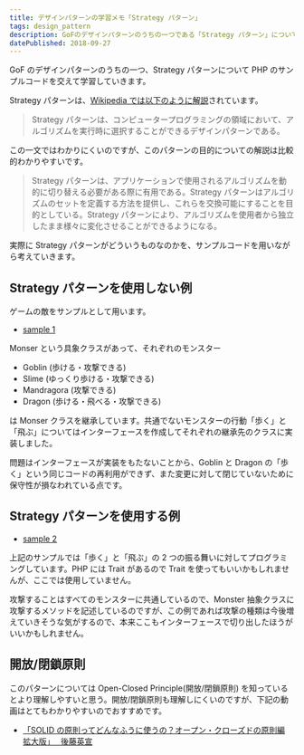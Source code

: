 ```yaml
---
title: デザインパターンの学習メモ「Strategy パターン」
tags: design_pattern
description: GoFのデザインパターンのうちの一つである「Strategy パターン」についての学習メモ。
datePublished: 2018-09-27
---
```


GoF のデザインパターンのうちの一つ、Strategy パターンについて PHP のサンプルコードを交えて学習していきます。

Strategy パターンは、[Wikipedia では以下のように解説](https://ja.wikipedia.org/wiki/Strategy_%E3%83%91%E3%82%BF%E3%83%BC%E3%83%B3)されています。

> Strategy パターンは、コンピュータープログラミングの領域において、アルゴリズムを実行時に選択することができるデザインパターンである。

この一文ではわかりにくいのですが、このパターンの目的についての解説は比較的わかりやすいです。

> Strategy パターンは、アプリケーションで使用されるアルゴリズムを動的に切り替える必要がある際に有用である。Strategy パターンはアルゴリズムのセットを定義する方法を提供し、これらを交換可能にすることを目的としている。Strategy パターンにより、アルゴリズムを使用者から独立したまま様々に変化させることができるようになる。

実際に Strategy パターンがどういうものなのかを、サンプルコードを用いながら考えていきます。

## Strategy パターンを使用しない例

ゲームの敵をサンプルとして用います。

- [sample 1](https://github.com/hbsnow/design-pattern-php-sample/tree/master/htdocs/strategy/sample1)

Monser という具象クラスがあって、それぞれのモンスター

- Goblin (歩ける・攻撃できる)
- Slime (ゆっくり歩ける・攻撃できる)
- Mandragora (攻撃できる)
- Dragon (歩ける・飛べる・攻撃できる)

は Monser クラスを継承しています。共通でないモンスターの行動「歩く」と「飛ぶ」についてはインターフェースを作成してそれぞれの継承先のクラスに実装しました。

問題はインターフェースが実装をもたないことから、Goblin と Dragon の「歩く」という同じコードの再利用ができず、また変更に対して閉じていないために保守性が損なわれている点です。

## Strategy パターンを使用する例

- [sample 2](https://github.com/hbsnow/design-pattern-php-sample/tree/master/htdocs/strategy/sample2)

上記のサンプルでは「歩く」と「飛ぶ」の 2 つの振る舞いに対してプログラミングしています。PHP には Trait があるので Trait を使ってもいいかもしれませんが、ここでは使用していません。

攻撃することはすべてのモンスターに共通しているので、Monster 抽象クラスに攻撃するメソッドを記述しているのですが、この例であれば攻撃の種類は今後増えていきそうな気がするので、本来ここもインターフェースで切り出したほうがいいかもしれません。

## 開放/閉鎖原則

このパターンについては Open-Closed Principle(開放/閉鎖原則) を知っているとより理解しやすいと思う。開放/閉鎖原則も理解しにくいのですが、下記の動画はとてもわかりやすいのでおすすめです。

- [「SOLID の原則ってどんなふうに使うの？オープン・クローズドの原則編 拡大版」　 後藤英宣](https://www.youtube.com/watch?v=cUV1nXPfjFY)

